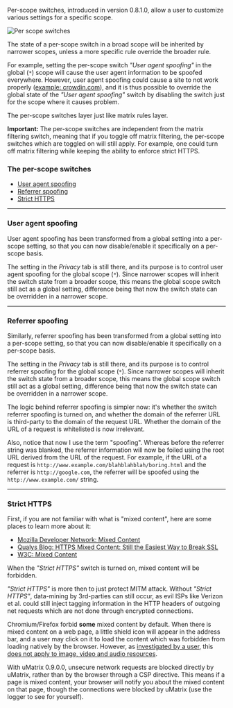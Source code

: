 Per-scope switches, introduced in version 0.8.1.0, allow a user to customize various settings for a specific scope.

![Per scope switches](https://raw.githubusercontent.com/gorhill/uMatrix/master/doc/img/per-scope-switches.png)

The state of a per-scope switch in a broad scope will be inherited by narrower scopes, unless a more specific rule override the broader rule.

For example, setting the per-scope switch _"User agent spoofing"_ in the global (`*`) scope will cause the user agent information to be spoofed everywhere. However, user agent spoofing could cause a site to not work properly ([example: crowdin.com](https://github.com/gorhill/uMatrix/issues/36)), and it is thus possible to override the global state of the _"User agent spoofing"_ switch by disabling the switch just for the scope where it causes problem.

The per-scope switches layer just like matrix rules layer.

**Important:** The per-scope switches are independent from the matrix filtering switch, meaning that if you toggle off matrix filtering, the per-scope switches which are toggled on will still apply. For example, one could turn off matrix filtering while keeping the ability to enforce strict HTTPS.

### The per-scope switches

- [User agent spoofing](#user-agent-spoofing)
- [Referrer spoofing](#referrer-spoofing)
- [Strict HTTPS](#strict-https)

***

### User agent spoofing

User agent spoofing has been transformed from a global setting into a per-scope setting, so that you can now disable/enable it specifically on a per-scope basis.

The setting in the _Privacy_ tab is still there, and its purpose is to control user agent spoofing for the global scope (`*`). Since narrower scopes will inherit the switch state from a broader scope, this means the global scope switch still act as a global setting, difference being that now the switch state can be overridden in a narrower scope.

***

### Referrer spoofing

Similarly, referrer spoofing has been transformed from a global setting into a per-scope setting, so that you can now disable/enable it specifically on a per-scope basis.

The setting in the _Privacy_ tab is still there, and its purpose is to control referrer spoofing for the global scope (`*`). Since narrower scopes will inherit the switch state from a broader scope, this means the global scope switch still act as a global setting, difference being that now the switch state can be overridden in a narrower scope.

The logic behind referrer spoofing is simpler now: it's whether the switch referrer spoofing is turned on, and whether the domain of the referrer URL is third-party to the domain of the request URL. Whether the domain of the URL of a request is whitelisted is now irrelevant.

Also, notice that now I use the term "spoofing". Whereas before the referrer string was blanked, the referrer information will now be foiled using the root URL derived from the URL of the request. For example, if the URL of a request is `http://www.example.com/blahblahblah/boring.html` and the referrer is `http://google.com`, the referrer will be spoofed using the `http://www.example.com/` string.

***

### Strict HTTPS

First, if you are not familiar with what is "mixed content", here are some places to learn more about it:

- [Mozilla Developer Network: Mixed Content](https://developer.mozilla.org/en-US/docs/Security/MixedContent)
- [Qualys Blog: HTTPS Mixed Content: Still the Easiest Way to Break SSL](https://community.qualys.com/blogs/securitylabs/2014/03/19/https-mixed-content-still-the-easiest-way-to-break-ssl)
- [W3C: Mixed Content](https://w3c.github.io/webappsec/specs/mixedcontent/)

When the _"Strict HTTPS"_ switch is turned on, mixed content will be forbidden.

_"Strict HTTPS"_ is more then to just protect MITM attack. Without _"Strict HTTPS"_, data-mining by 3rd-parties can still occur, as evil ISPs like Verizon et al. could still inject tagging information in the HTTP headers of outgoing net requests which are not done through encrypted connections.

Chromium/Firefox forbid **some** mixed content by default. When there is mixed content on a web page, a little shield icon will appear in the address bar, and a user may click on it to load the content which was forbidden from loading natively by the browser. However, as [investigated by a user](https://github.com/gorhill/uMatrix/issues/67), this [does not apply to image, video and audio resources](https://www.bennish.net/mixed-content.html).

With uMatrix 0.9.0.0, unsecure network requests are blocked directly by uMatrix, rather than by the browser through a CSP directive. This means if a page is mixed content, your browser will notify you about the mixed content on that page, though the connections were blocked by uMatrix (use the logger to see for yourself).